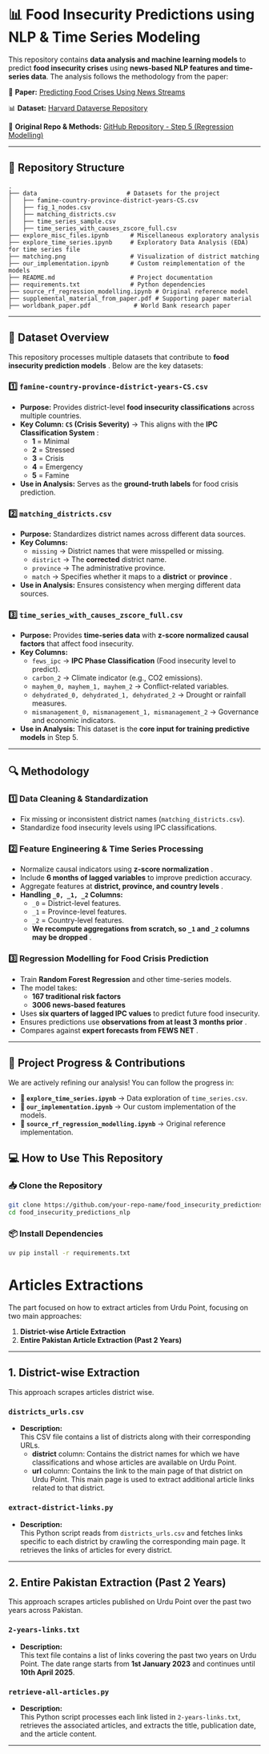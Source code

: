 # 📊 **Food Insecurity Predictions using NLP & Time Series Modeling**

This repository contains **data analysis and machine learning models** to predict **food insecurity crises** using  **news-based NLP features and time-series data**. The analysis follows the methodology from the paper:

📄 **Paper:** [Predicting Food Crises Using News Streams](https://www.science.org/doi/10.1126/sciadv.abm3449)

📊 **Dataset:** [Harvard Dataverse Repository](https://dataverse.harvard.edu/dataset.xhtml?persistentId=doi:10.7910/DVN/CJDWUW)

📜 **Original Repo & Methods:** [GitHub Repository - Step 5 (Regression Modelling)](https://github.com/philippzi98/food_insecurity_predictions_nlp/blob/main/Step%205%20-%20Regression%20Modelling/README.md)

---

## 📂 **Repository Structure**

```
.
├── data                         # Datasets for the project
│   ├── famine-country-province-district-years-CS.csv
│   ├── fig_1_nodes.csv
│   ├── matching_districts.csv
│   ├── time_series_sample.csv
│   ├── time_series_with_causes_zscore_full.csv
├── explore_misc_files.ipynb      # Miscellaneous exploratory analysis
├── explore_time_series.ipynb     # Exploratory Data Analysis (EDA) for time series file
├── matching.png                  # Visualization of district matching
├── our_implementation.ipynb      # Custom reimplementation of the models
├── README.md                     # Project documentation
├── requirements.txt              # Python dependencies
├── source_rf_regression_modelling.ipynb # Original reference model
├── supplemental_material_from_paper.pdf # Supporting paper material
├── worldbank_paper.pdf            # World Bank research paper
```

---

## 📂 **Dataset Overview**

This repository processes multiple datasets that contribute to  **food insecurity prediction models** . Below are the key datasets:

### **1️⃣ `famine-country-province-district-years-CS.csv`**

* **Purpose:** Provides district-level **food insecurity classifications** across multiple countries.
* **Key Column: `CS` (Crisis Severity)** → This aligns with the  **IPC Classification System** :
  * **1** = Minimal
  * **2** = Stressed
  * **3** = Crisis
  * **4** = Emergency
  * **5** = Famine
* **Use in Analysis:** Serves as the **ground-truth labels** for food crisis prediction.

### **2️⃣ `matching_districts.csv`**

* **Purpose:** Standardizes district names across different data sources.
* **Key Columns:**
  * `missing` → District names that were misspelled or missing.
  * `district` → The **corrected** district name.
  * `province` → The administrative province.
  * `match` → Specifies whether it maps to a **district** or  **province** .
* **Use in Analysis:** Ensures consistency when merging different data sources.

### **3️⃣ `time_series_with_causes_zscore_full.csv`**

* **Purpose:** Provides **time-series data** with **z-score normalized causal factors** that affect food insecurity.
* **Key Columns:**
  * `fews_ipc` → **IPC Phase Classification** (Food insecurity level to predict).
  * `carbon_2` → Climate indicator (e.g., CO2 emissions).
  * `mayhem_0, mayhem_1, mayhem_2` → Conflict-related variables.
  * `dehydrated_0, dehydrated_1, dehydrated_2` → Drought or rainfall measures.
  * `mismanagement_0, mismanagement_1, mismanagement_2` → Governance and economic indicators.
* **Use in Analysis:** This dataset is the **core input for training predictive models** in Step 5.

---

## 🔍 **Methodology**

### **1️⃣ Data Cleaning & Standardization**

* Fix missing or inconsistent district names (`matching_districts.csv`).
* Standardize food insecurity levels using IPC classifications.

### **2️⃣ Feature Engineering & Time Series Processing**

* Normalize causal indicators using  **z-score normalization** .
* Include **6 months of lagged variables** to improve prediction accuracy.
* Aggregate features at  **district, province, and country levels** .
* **Handling `_0, _1, _2` Columns:**
  * `_0` = District-level features.
  * `_1` = Province-level features.
  * `_2` = Country-level features.
  * **We recompute aggregations from scratch, so `_1` and `_2` columns may be dropped** .

### **3️⃣ Regression Modelling for Food Crisis Prediction**

* Train **Random Forest Regression** and other time-series models.
* The model takes:
  * **167 traditional risk factors**
  * **3006 news-based features**
* Uses **six quarters of lagged IPC values** to predict future food insecurity.
* Ensures predictions use  **observations from at least 3 months prior** .
* Compares against  **expert forecasts from FEWS NET** .

---

## 🚀 **Project Progress & Contributions**

We are actively refining our analysis! You can follow the progress in:

* **📂 `explore_time_series.ipynb`** → Data exploration of `time_series.csv`.
* **📂 `our_implementation.ipynb`** → Our custom implementation of the models.
* **📂 `source_rf_regression_modelling.ipynb`** → Original reference implementation.

## 💻 **How to Use This Repository**

### 📥 **Clone the Repository**

```bash
git clone https://github.com/your-repo-name/food_insecurity_predictions_nlp.git
cd food_insecurity_predictions_nlp
```

### 📦 **Install Dependencies**

```bash
uv pip install -r requirements.txt
```


# Articles Extractions

The part focused on how to extract articles from Urdu Point, focusing on two main approaches:

1. **District-wise Article Extraction**  
2. **Entire Pakistan Article Extraction (Past 2 Years)**

---

## 1. District-wise Extraction

This approach scrapes articles district wise.

### `districts_urls.csv`
- **Description:**  
  This CSV file contains a list of districts along with their corresponding URLs.  
  - **district** column: Contains the district names for which we have classifications and whose articles are available on Urdu Point.
  - **url** column: Contains the link to the main page of that district on Urdu Point. This main page is used to extract additional article links related to that district.

### `extract-district-links.py`
- **Description:**  
  This Python script reads from `districts_urls.csv` and fetches links specific to each district by crawling the corresponding main page. It retrieves the links of articles for every district.

---

## 2. Entire Pakistan Extraction (Past 2 Years)

This approach scrapes articles published on Urdu Point over the past two years across Pakistan.

### `2-years-links.txt`
- **Description:**  
  This text file contains a list of links covering the past two years on Urdu Point. The date range starts from **1st January 2023** and continues until **10th April 2025**.

### `retrieve-all-articles.py`
- **Description:**  
  This Python script processes each link listed in `2-years-links.txt`, retrieves the associated articles, and extracts the title, publication date, and the article content.

---
